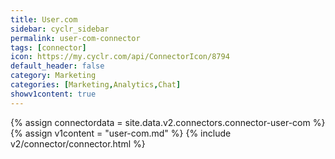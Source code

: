 ```yaml
---
title: User.com
sidebar: cyclr_sidebar
permalink: user-com-connector
tags: [connector]
icon: https://my.cyclr.com/api/ConnectorIcon/8794
default_header: false
category: Marketing
categories: [Marketing,Analytics,Chat]
showv1content: true
---
```

{% assign connectordata = site.data.v2.connectors.connector-user-com %}
{% assign v1content = "user-com.md" %}
{% include v2/connector/connector.html %}	